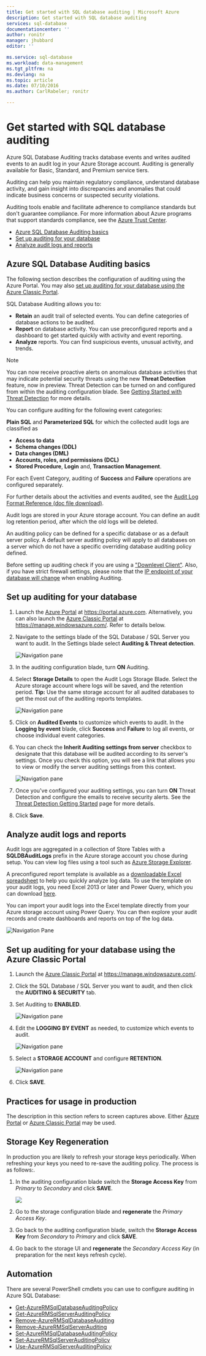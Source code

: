 ```yaml
---
title: Get started with SQL database auditing | Microsoft Azure
description: Get started with SQL database auditing
services: sql-database
documentationcenter: ''
author: ronitr
manager: jhubbard
editor: ''

ms.service: sql-database
ms.workload: data-management
ms.tgt_pltfrm: na
ms.devlang: na
ms.topic: article
ms.date: 07/10/2016
ms.author: CarlRabeler; ronitr

---
```

# Get started with SQL database auditing
Azure SQL Database Auditing tracks database events and writes audited events to an audit log in your Azure Storage account. Auditing is generally available for Basic, Standard, and Premium service tiers.

Auditing can help you maintain regulatory compliance, understand  database activity, and gain insight into discrepancies and anomalies that could indicate business concerns or suspected security violations.

Auditing tools enable and facilitate adherence to compliance standards but don't guarantee compliance. For more information about Azure programs that support standards compliance, see the [Azure Trust Center](https://azure.microsoft.com/support/trust-center/compliance/).

* [Azure SQL Database Auditing basics](#subheading-1)
* [Set up auditing for your database](#subheading-2)
* [Analyze audit logs and reports](#subheading-3)

## <a id="subheading-1"></a>Azure SQL Database Auditing basics
The following section describes the configuration of auditing using the Azure Portal. You may also [set up auditing for your database using the Azure Classic Portal](#subheading-4).

SQL Database Auditing allows you to:

* **Retain** an audit trail of selected events. You can define categories of database actions to be audited.
* **Report** on database activity. You can use preconfigured reports and a dashboard to get started quickly with activity and event reporting.
* **Analyze** reports. You can find suspicious events, unusual activity, and trends.

> [!NOTE]
> You can now receive proactive alerts on anomalous database activities that may indicate potential security threats using the new **Threat Detection** feature, now in preview. Threat Detection can be turned on and configured from within the auditing configuration blade. See [Getting Started with Threat Detection](sql-database-threat-detection-get-started.md) for more details.
> 
> 

You can configure auditing for the following event categories:

**Plain SQL** and **Parameterized SQL** for which the collected audit logs are classified as  

* **Access to data**
* **Schema changes (DDL)**
* **Data changes (DML)**
* **Accounts, roles, and permissions (DCL)**
* **Stored Procedure**, **Login** and, **Transaction Management**.

For each Event Category, auditing of **Success** and **Failure** operations are configured separately.

For further details about the activities and events audited, see the [Audit Log Format Reference (doc file download)](http://go.microsoft.com/fwlink/?LinkId=506733).

Audit logs are stored in your Azure storage account. You can define an audit log retention period, after which the old logs will be deleted.

An auditing policy can be defined for a specific database or as a default server policy. A default server auditing policy will apply to all databases on a server which do not have a specific overriding database auditing policy defined.

Before setting up auditing check if you are using a ["Downlevel Client"](sql-database-auditing-and-dynamic-data-masking-downlevel-clients.md). Also, if you have strict firewall settings, please note that the [IP endpoint of your database will change](sql-database-auditing-and-dynamic-data-masking-downlevel-clients.md) when enabling Auditing.

## <a id="subheading-2"></a>Set up auditing for your database
1. Launch the [Azure Portal](https://portal.azure.com) at https://portal.azure.com. Alternatively, you can also launch the [Azure Classic Portal](https://manage.windowsazure.com/) at https://manage.windowsazure.com/. Refer to details below.
2. Navigate to the settings blade of the SQL Database / SQL Server you want to audit. In the Settings blade select **Auditing & Threat detection**.
   
    ![Navigation pane](./media/sql-database-auditing-get-started/1_auditing_get_started_settings.png)
3. In the auditing configuration blade, turn **ON** Auditing.
4. Select **Storage Details** to open the Audit Logs Storage Blade. Select the Azure storage account where logs will be saved, and the retention period. **Tip:** Use the same storage account for all audited databases to get the most out of the auditing reports templates.
   
    ![Navigation pane](./media/sql-database-auditing-get-started/2_auditing_get_started_storage_account.png)
5. Click on **Audited Events** to customize which events to audit. In the **Logging by event** blade, click **Success** and **Failure** to log all events, or choose individual event categories.
6. You can check the **Inherit Auditing settings from server** checkbox to designate that this database will be audited according to its server's settings. Once you check this option, you will see a link that allows you to view or modify the server auditing settings from this context.
   
    ![Navigation pane](./media/sql-database-auditing-get-started/3_auditing_get_started_inherit_from_server.png)
7. Once you've configured your auditing settings, you can turn **ON** Threat Detection and configure the emails to receive security alerts. See the [Threat Detection Getting Started](sql-database-threat-detection-get-started.md) page for more details.
8. Click **Save**.

## <a id="subheading-3"></a>Analyze audit logs and reports
Audit logs are aggregated in a collection of Store Tables with a **SQLDBAuditLogs** prefix in the Azure storage account you chose during setup. You can view log files using a tool such as [Azure Storage Explorer](http://azurestorageexplorer.codeplex.com/).

A preconfigured report template is available as a [downloadable Excel spreadsheet](http://go.microsoft.com/fwlink/?LinkId=403540) to help you quickly analyze log data. To use the template on your audit logs, you need Excel 2013 or later and Power Query, which you can download [here](http://www.microsoft.com/download/details.aspx?id=39379).

You can import your audit logs into the Excel template directly from your Azure storage account using Power Query. You can then explore your audit records and create dashboards and reports on top of the log data.

![Navigation Pane](./media/sql-database-auditing-get-started/4_auditing_get_started_report_template.png)

## <a id="subheading-4"></a>Set up auditing for your database using the Azure Classic Portal
1. Launch the [Azure Classic Portal](https://manage.windowsazure.com/) at https://manage.windowsazure.com/.
2. Click the SQL Database / SQL Server you want to audit, and then click the **AUDITING & SECURITY** tab.
3. Set Auditing to **ENABLED**.
   
    ![Navigation pane](./media/sql-database-auditing-get-started/5_auditing_get_started_classic_portal_enable.png)
4. Edit the **LOGGING BY EVENT** as needed, to customize which events to audit.
   
    ![Navigation pane](./media/sql-database-auditing-get-started/6_auditing_get_started_classic_portal_events.png)
5. Select a **STORAGE ACCOUNT** and configure **RETENTION**.
   
    ![Navigation pane](./media/sql-database-auditing-get-started/7_auditing_get_started_classic_portal_storage.png)
6. Click **SAVE**.

## <a id="subheading-5">Practices for usage in production</a>
The description in this section refers to screen captures above. Either [Azure Portal](https://portal.azure.com) or [Azure Classic Portal](https://manage.windowsazure.com/) may be used.

## <a id="subheading-6"></a>Storage Key Regeneration
In production you are likely to refresh your storage keys periodically. When refreshing your keys you need to re-save the auditing policy. The process is as follows:.

1. In the auditing configuration blade switch the **Storage Access Key** from *Primary* to *Secondary* and click **SAVE**.
   
    ![](./media/sql-database-auditing-get-started/8_auditing_get_started_storage_key_rotation.png)
2. Go to the storage configuration blade and **regenerate** the *Primary Access Key*.
3. Go back to the auditing configuration blade, switch the **Storage Access Key** from *Secondary* to *Primary* and click **SAVE**.
4. Go back to the storage UI and **regenerate** the *Secondary Access Key* (in preparation for the next keys refresh cycle).

## <a id="subheading-7"></a>Automation
There are several PowerShell cmdlets you can use to configure auditing in Azure SQL Database:

* [Get-AzureRMSqlDatabaseAuditingPolicy](https://msdn.microsoft.com/library/azure/mt603731.aspx)
* [Get-AzureRMSqlServerAuditingPolicy](https://msdn.microsoft.com/library/azure/mt619329.aspx)
* [Remove-AzureRMSqlDatabaseAuditing](https://msdn.microsoft.com/library/azure/mt603796.aspx)
* [Remove-AzureRMSqlServerAuditing](https://msdn.microsoft.com/library/azure/mt603574.aspx)
* [Set-AzureRMSqlDatabaseAuditingPolicy](https://msdn.microsoft.com/library/azure/mt603531.aspx)
* [Set-AzureRMSqlServerAuditingPolicy](https://msdn.microsoft.com/library/azure/mt603794.aspx)
* [Use-AzureRMSqlServerAuditingPolicy](https://msdn.microsoft.com/library/azure/mt619353.aspx)

<!--Anchors-->
[Azure SQL Database Auditing basics]: #subheading-1
[Set up auditing for your database]: #subheading-2
[Analyze audit logs and reports]: #subheading-3
[Set up auditing for your database using the Azure Classic Portal]: #subheading-4
[Practices for usage in production]: #subheading-5
[Storage Key Regeneration]: #subheading-6
[Automation]: #subheading-7


<!--Image references-->
[1]: ./media/sql-database-auditing-get-started/1_auditing_get_started_settings.png
[2]: ./media/sql-database-auditing-get-started/2_auditing_get_started_storage_account.png
[3]: ./media/sql-database-auditing-get-started/3_auditing_get_started_inherit_from_server.png
[4]: ./media/sql-database-auditing-get-started/4_auditing_get_started_report_template.png
[5]: ./media/sql-database-auditing-get-started/5_auditing_get_started_classic_portal_enable.png
[6]: ./media/sql-database-auditing-get-started/6_auditing_get_started_classic_portal_events.png
[7]: ./media/sql-database-auditing-get-started/7_auditing_get_started_classic_portal_storage.png
[8]: ./media/sql-database-auditing-get-started/8_auditing_get_started_storage_key_rotation.png
